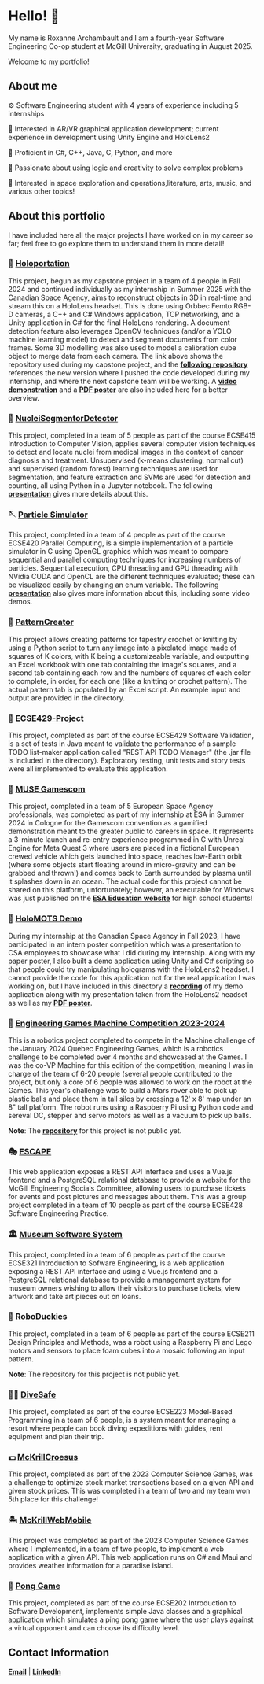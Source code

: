 # Hello! 👋

My name is Roxanne Archambault and I am a fourth-year Software Engineering Co-op student at McGill University, graduating in August 2025.

Welcome to my portfolio!

## About me

⚙️ Software Engineering student with 4 years of experience including 5 internships

🔮 Interested in AR/VR graphical application development; current experience in development using Unity Engine and HoloLens2

🔎 Proficient in C#, C++, Java, C, Python, and more

💎 Passionate about using logic and creativity to solve complex problems

🚀 Interested in space exploration and operations,literature, arts, music, and various other topics!

## About this portfolio

I have included here all the major projects I have worked on in my career so far; feel free to go explore them to understand them in more detail! 

### 💫 [**Holoportation**](https://github.com/alex8ndr/Holoportation)

This project, begun as my capstone project in a team of 4 people in Fall 2024 and continued individually as my internship in Summer 2025 with the Canadian Space Agency, aims to reconstruct objects in 3D in real-time and stream this on a HoloLens headset. This is done using Orbbec Femto RGB-D cameras, a C++ and C# Windows application, TCP networking, and a Unity application in C# for the final HoloLens rendering. A document detection feature also leverages OpenCV techniques (and/or a YOLO machine learning model) to detect and segment documents from color frames. Some 3D modelling was also used to model a calibration cube object to merge data from each camera. The link above shows the repository used during my capstone project, and the [**following repository**](https://github.com/rarchambault/Holoportation-2025-2026) references the new version where I pushed the code developed during my internship, and where the next capstone team will be working. A [**video demonstration**](https://github.com/rarchambault/rarchambault/blob/main/Holoportation/Poster%20Demo%20Full.mov) and a [**PDF poster**](https://github.com/rarchambault/rarchambault/blob/main/Holoportation/Holoportation_Poster_Roxanne_Archambault_full.pdf) are also included here for a better overview.

### 🦠 [**NucleiSegmentorDetector**](https://github.com/rarchambault/rarchambault/tree/main/NucleiSegmentorDetector)

This project, completed in a team of 5 people as part of the course ECSE415 Introduction to Computer Vision, applies several computer vision techniques to detect and locate nuclei from medical images in the context of cancer diagnosis and treatment. Unsupervised (k-means clustering, normal cut) and supervised (random forest) learning techniques are used for segmentation, and feature extraction and SVMs are used for detection and counting, all using Python in a Jupyter notebook. The following [**presentation**](https://www.canva.com/design/DAGj0pvUWj4/QvcouV3L4Bz2pZO8vkCcJA/edit?utm_content=DAGj0pvUWj4&utm_campaign=designshare&utm_medium=link2&utm_source=sharebutton) gives more details about this.

### 🪡 [**Particle Simulator**](https://github.com/rarchambault/ECSE420-Project)

This project, completed in a team of 4 people as part of the course ECSE420 Parallel Computing, is a simple implementation of a particle simulator in C using OpenGL graphics which was meant to compare sequential and parallel computing techniques for increasing numbers of particles. Sequential execution, CPU threading and GPU threading with NVidia CUDA and OpenCL are the different techniques evaluated; these can be visualized easily by changing an enum variable. The following [**presentation**](https://www.canva.com/design/DAGjaQn522w/CTqXg2F9WV-9F6TfN0z25A/edit?utm_content=DAGjaQn522w&utm_campaign=designshare&utm_medium=link2&utm_source=sharebutton) also gives more information about this, including some video demos.

### 🧶 [**PatternCreator**](https://github.com/rarchambault/rarchambault/tree/main/PatternCreator)

This project allows creating patterns for tapestry crochet or knitting by using a Python script to turn any image into a pixelated image made of squares of K colors, with K being a customizeable variable, and outputting an Excel workbook with one tab containing the image's squares, and a second tab containing each row and the numbers of squares of each color to complete, in order, for each one (like a knitting or crochet pattern). The actual pattern tab is populated by an Excel script. An example input and output are provided in the directory.

### 🧪 [**ECSE429-Project**](https://github.com/rarchambault/rarchambault/tree/main/ECSE429-Project)

This project, completed as part of the course ECSE429 Software Validation, is a set of tests in Java meant to validate the performance of a sample TODO list-maker application called "REST API TODO Manager" (the .jar file is included in the directory). Exploratory testing, unit tests and story tests were all implemented to evaluate this application.

### 🚀 [**MUSE Gamescom**](https://xr.esa.int/#Education)

This project, completed in a team of 5 European Space Agency professionals, was completed as part of my internship at ESA in Summer 2024 in Cologne for the Gamescom convention as a gamified demonstration meant to the greater public to careers in space. It represents a 3-minute launch and re-entry experience programmed in C with Unreal Engine for Meta Quest 3 where users are placed in a fictional European crewed vehicle which gets launched into space, reaches low-Earth orbit (where some objects start floating around in micro-gravity and can be grabbed and thrown!) and comes back to Earth surrounded by plasma until it splashes down in an ocean. The actual code for this project cannot be shared on this platform, unfortunately; however, an executable for Windows was just published on the [**ESA Education website**](https://xr.esa.int/#Education) for high school students!

### 🌟 [**HoloMOTS Demo**](https://github.com/rarchambault/rarchambault/tree/main/HoloMOTS%20Demo)

During my internship at the Canadian Space Agency in Fall 2023, I have participated in an intern poster competition which was a presentation to CSA employees to showcase what I did during my internship. Along with my paper poster, I also built a demo application using Unity and C# scripting so that people could try manipulating holograms with the HoloLens2 headset. I cannot provide the code for this application not for the real application I was working on, but I have included in this directory a [**recording**](https://github.com/rarchambault/rarchambault/blob/main/HoloMOTS%20Demo/AR%20Poster%20Demonstration.mp4) of my demo application along with my presentation taken from the HoloLens2 headset as well as my [**PDF poster**](https://github.com/rarchambault/rarchambault/blob/main/HoloMOTS%20Demo/HoloMOTS%20Poster%20-%20Roxanne%20Archambault.pdf).

### 🤖 [**Engineering Games Machine Competition 2023-2024**](https://github.com/rarchambault/rarchambault/tree/main/Machine2024)

This is a robotics project completed to compete in the Machine challenge of the January 2024 Quebec Engineering Games, which is a robotics challenge to be completed over 4 months and showcased at the Games. I was the co-VP Machine for this edition of the competition, meaning I was in charge of the team of 6-20 people (several people contributed to the project, but only a core of 6 people was allowed to work on the robot at the Games. This year's challenge was to build a Mars rover able to pick up plastic balls and place them in tall silos by crossing a 12' x 8' map under an 8" tall platform. The robot runs using a Raspberry Pi using Python code and sereval DC, stepper and servo motors as well as a vacuum to pick up balls.

**Note**: The [**repository**](https://github.com/MachineMGCIL/2023machine) for this project is not public yet.

### 🎭 [**ESCAPE**](https://github.com/rarchambault/ESCAPE/tree/5987d63d12b7c01f064cbe07d0400a38787f277b)

This web application exposes a REST API interface and uses a Vue.js frontend and a PostgreSQL relational database to provide a website for the McGill Engineering Socials Committee, allowing users to purchase tickets for events and post pictures and messages about them. This was a group project completed in a team of 10 people as part of the course ECSE428 Software Engineering Practice.

### 🏛 [**Museum Software System**](https://github.com/rarchambault/rarchambault/tree/main/Museum%20Software%20System)

This project, completed in a team of 6 people as part of the course ECSE321 Introduction to Sofware Engineering, is a web application exposing a REST API interface and using a Vue.js frontend and a PostgreSQL relational database to provide a management system for museum owners wishing to allow their visitors to purchase tickets, view artwork and take art pieces out on loans.

### 🦆 [**RoboDuckies**](https://github.com/WassimJabz/RoboDuckies/tree/e8931298b853999a711a9c258d94c3ed4b2381a9)

This project, completed in a team of 6 people as part of the course ECSE211 Design Principles and Methods, was a robot using a Raspberry Pi and Lego motors and sensors to place foam cubes into a mosaic following an input pattern.

**Note**: The repository for this project is not public yet.

### 🏊‍♀️ [**DiveSafe**](https://github.com/rarchambault/rarchambault/tree/main/DiveSafe)

This project, completed as part of the course ECSE223 Model-Based Programming in a team of 6 people, is a system meant for managing a resort where people can book diving expeditions with guides, rent equipment and plan their trip.

### 💵 [**McKrillCroesus**](https://github.com/rarchambault/McKrillCroesus/tree/92515c36b338004adab835f31641d464c24b5dad)

This project, completed as part of the 2023 Computer Science Games, was a challenge to optimize stock market transactions based on a given API and given stock prices. This was completed in a team of two and my team won 5th place for this challenge!

### 🏝 [**McKrillWebMobile**](https://github.com/rarchambault/McKrillWebMobile/tree/37378a742dd76b0c4fd735b63865201db3a58b63)

This project was completed as part of the 2023 Computer Science Games where I implemented, in a team of two people, to implement a web application with a given API. This web application runs on C# and Maui and provides weather information for a paradise island.

### 🏓 [**Pong Game**](https://github.com/rarchambault/pong-game/tree/a6492840e369a51ea266919d5d78d3f7fe41b061)

This project, completed as part of the course ECSE202 Introduction 
to Software Development, implements simple Java classes and a graphical application which simulates a ping pong game where the user plays against a virtual opponent and can choose its difficulty level.

## Contact Information

**[Email](mailto:roxanne.archambault@mail.mcgill.ca)** | **[LinkedIn](https://www.linkedin.com/in/roxanne-archambault/)**
